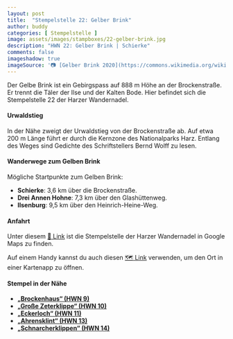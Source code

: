 ```yaml
---
layout: post
title:  "Stempelstelle 22: Gelber Brink"
author: buddy
categories: [ Stempelstelle ]
image: assets/images/stampboxes/22-gelber-brink.jpg
description: "HWN 22: Gelber Brink | Schierke"
comments: false
imageshadow: true
imageSource: '📷 [Gelber Brink 2020](https://commons.wikimedia.org/wiki/File:Gelber_Brink_2020.jpg) von <a href="//commons.wikimedia.org/wiki/User:FB1969" title="User:FB1969">FB1969</a> unter Lizenz [CC BY-SA 4.0](https://creativecommons.org/licenses/by-sa/4.0)'
---
```


Der Gelbe Brink ist ein Gebirgspass auf 888 m Höhe an der Brockenstraße. Er trennt die Täler der Ilse und der Kalten Bode. Hier befindet sich die Stempelstelle 22 der Harzer Wandernadel.

#### Urwaldstieg

In der Nähe zweigt der Urwaldstieg von der Brockenstraße ab. Auf etwa 200 m Länge führt er durch die Kernzone des Nationalparks Harz. Entlang des Weges sind Gedichte des Schriftstellers Bernd Wolff zu lesen.

#### Wanderwege zum Gelben Brink

Mögliche Startpunkte zum Gelben Brink:

- **Schierke**: 3,6 km über die Brockenstraße.
- **Drei Annen Hohne**: 7,3 km über den Glashüttenweg.
- **Ilsenburg**: 9,5 km über den Heinrich-Heine-Weg.

#### Anfahrt

Unter diesem [📍 Link](https://www.google.com/maps/dir/?api=1&origin=&destination=51.79102%2C%2010.64481) ist die Stempelstelle der Harzer Wandernadel in Google Maps zu finden.

<div class="android-only">
  Auf einem Handy kannst du auch diesen 
  <a href="geo:51.79102,10.64481">🗺️ Link</a> 
  verwenden, um den Ort in einer Kartenapp zu öffnen.
  <p></p>
</div>

#### Stempel in der Nähe

- [**„Brockenhaus“ (HWN 9)**](/stempelstelle-9-brockenhaus)
- [**„Große Zeterklippe“ (HWN 10)**](/stempelstelle-10-grosse-zeterklippe)
- [**„Eckerloch“ (HWN 11)**](/stempelstelle-11-eckerloch)
- [**„Ahrensklint“ (HWN 13)**](/stempelstelle-13-ahrensklint)
- [**„Schnarcherklippen“ (HWN 14)**](/stempelstelle-14-schnarcherklippe-schutzhuette)

